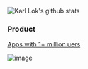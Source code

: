 ![Karl Lok's github stats](https://github-readme-stats.vercel.app/api?username=whitelok&show_icons=true&theme=graywhite&hide_title=true)

### Product

[Apps with 1+ million uers](http://whitelok.github.io/resources/TalkingData-20190629.pdf)

![image](https://giffiles.alphacoders.com/209/209343.gif)


